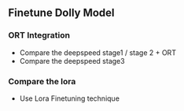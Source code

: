 ## Finetune Dolly Model

### ORT Integration
- Compare the deepspeed stage1 / stage 2 + ORT
- Compare the deepspeed stage3

### Compare the lora
- Use Lora Finetuning technique